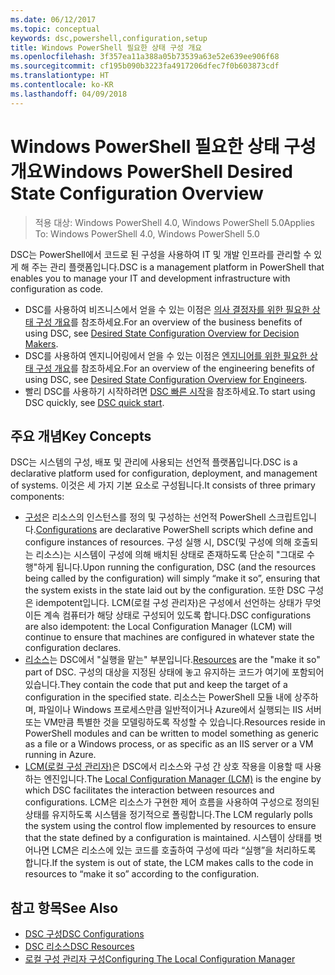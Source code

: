 ```yaml
---
ms.date: 06/12/2017
ms.topic: conceptual
keywords: dsc,powershell,configuration,setup
title: Windows PowerShell 필요한 상태 구성 개요
ms.openlocfilehash: 3f357ea11a388a05b73539a63e52e639ee906f68
ms.sourcegitcommit: cf195b090b3223fa4917206dfec7f0b603873cdf
ms.translationtype: HT
ms.contentlocale: ko-KR
ms.lasthandoff: 04/09/2018
---
```

# <a name="windows-powershell-desired-state-configuration-overview"></a><span data-ttu-id="c1499-103">Windows PowerShell 필요한 상태 구성 개요</span><span class="sxs-lookup"><span data-stu-id="c1499-103">Windows PowerShell Desired State Configuration Overview</span></span>

> <span data-ttu-id="c1499-104">적용 대상: Windows PowerShell 4.0, Windows PowerShell 5.0</span><span class="sxs-lookup"><span data-stu-id="c1499-104">Applies To: Windows PowerShell 4.0, Windows PowerShell 5.0</span></span>

<span data-ttu-id="c1499-105">DSC는 PowerShell에서 코드로 된 구성을 사용하여 IT 및 개발 인프라를 관리할 수 있게 해 주는 관리 플랫폼입니다.</span><span class="sxs-lookup"><span data-stu-id="c1499-105">DSC is a management platform in PowerShell that enables you to manage your IT and development infrastructure with configuration as code.</span></span>

- <span data-ttu-id="c1499-106">DSC를 사용하여 비즈니스에서 얻을 수 있는 이점은 [의사 결정자를 위한 필요한 상태 구성 개요](decisionMaker.md)를 참조하세요.</span><span class="sxs-lookup"><span data-stu-id="c1499-106">For an overview of the business benefits of using DSC, see [Desired State Configuration Overview for Decision Makers](decisionMaker.md).</span></span>
- <span data-ttu-id="c1499-107">DSC를 사용하여 엔지니어링에서 얻을 수 있는 이점은 [엔지니어를 위한 필요한 상태 구성 개요](DscForEngineers.md)를 참조하세요.</span><span class="sxs-lookup"><span data-stu-id="c1499-107">For an overview of the engineering benefits of using DSC, see [Desired State Configuration Overview for Engineers](DscForEngineers.md).</span></span>
- <span data-ttu-id="c1499-108">빨리 DSC를 사용하기 시작하려면 [DSC 빠른 시작](quickStart.md)을 참조하세요.</span><span class="sxs-lookup"><span data-stu-id="c1499-108">To start using DSC quickly, see [DSC quick start](quickStart.md).</span></span>

## <a name="key-concepts"></a><span data-ttu-id="c1499-109">주요 개념</span><span class="sxs-lookup"><span data-stu-id="c1499-109">Key Concepts</span></span>

<span data-ttu-id="c1499-110">DSC는 시스템의 구성, 배포 및 관리에 사용되는 선언적 플랫폼입니다.</span><span class="sxs-lookup"><span data-stu-id="c1499-110">DSC is a declarative platform used for configuration, deployment, and management of systems.</span></span> <span data-ttu-id="c1499-111">이것은 세 가지 기본 요소로 구성됩니다.</span><span class="sxs-lookup"><span data-stu-id="c1499-111">It consists of three primary components:</span></span>

- <span data-ttu-id="c1499-112">[구성](configurations.md)은 리소스의 인스턴스를 정의 및 구성하는 선언적 PowerShell 스크립트입니다.</span><span class="sxs-lookup"><span data-stu-id="c1499-112">[Configurations](configurations.md) are declarative PowerShell scripts which define and configure instances of resources.</span></span>
    <span data-ttu-id="c1499-113">구성 실행 시, DSC(및 구성에 의해 호출되는 리소스)는 시스템이 구성에 의해 배치된 상태로 존재하도록 단순히 "그대로 수행"하게 됩니다.</span><span class="sxs-lookup"><span data-stu-id="c1499-113">Upon running the configuration, DSC (and the resources being called by the configuration) will simply “make it so”, ensuring that the system exists in the state laid out by the configuration.</span></span>
    <span data-ttu-id="c1499-114">또한 DSC 구성은 idempotent입니다. LCM(로컬 구성 관리자)은 구성에서 선언하는 상태가 무엇이든 계속 컴퓨터가 해당 상태로 구성되어 있도록 합니다.</span><span class="sxs-lookup"><span data-stu-id="c1499-114">DSC configurations are also idempotent: the Local Configuration Manager (LCM) will continue to ensure that machines are configured in whatever state the configuration declares.</span></span>
- <span data-ttu-id="c1499-115">[리소스](resources.md)는 DSC에서 "실행을 맡는" 부분입니다.</span><span class="sxs-lookup"><span data-stu-id="c1499-115">[Resources](resources.md) are the "make it so" part of DSC.</span></span> <span data-ttu-id="c1499-116">구성의 대상을 지정된 상태에 놓고 유지하는 코드가 여기에 포함되어 있습니다.</span><span class="sxs-lookup"><span data-stu-id="c1499-116">They contain the code that put and keep the target of a configuration in the specified state.</span></span>
    <span data-ttu-id="c1499-117">리소스는 PowerShell 모듈 내에 상주하며, 파일이나 Windows 프로세스만큼 일반적이거나 Azure에서 실행되는 IIS 서버 또는 VM만큼 특별한 것을 모델링하도록 작성할 수 있습니다.</span><span class="sxs-lookup"><span data-stu-id="c1499-117">Resources reside in PowerShell modules and can be written to model something as generic as a file or a Windows process, or as specific as an IIS server or a VM running in Azure.</span></span>
- <span data-ttu-id="c1499-118">[LCM(로컬 구성 관리자)](metaConfig.md)은 DSC에서 리소스와 구성 간 상호 작용을 이용할 때 사용하는 엔진입니다.</span><span class="sxs-lookup"><span data-stu-id="c1499-118">The [Local Configuration Manager (LCM)](metaConfig.md) is the engine by which DSC facilitates the interaction between resources and configurations.</span></span>
    <span data-ttu-id="c1499-119">LCM은 리소스가 구현한 제어 흐름을 사용하여 구성으로 정의된 상태를 유지하도록 시스템을 정기적으로 폴링합니다.</span><span class="sxs-lookup"><span data-stu-id="c1499-119">The LCM regularly polls the system using the control flow implemented by resources to ensure that the state defined by a configuration is maintained.</span></span>
    <span data-ttu-id="c1499-120">시스템이 상태를 벗어나면 LCM은 리소스에 있는 코드를 호출하여 구성에 따라 “실행”을 처리하도록 합니다.</span><span class="sxs-lookup"><span data-stu-id="c1499-120">If the system is out of state, the LCM makes calls to the code in resources to “make it so” according to the configuration.</span></span>

## <a name="see-also"></a><span data-ttu-id="c1499-121">참고 항목</span><span class="sxs-lookup"><span data-stu-id="c1499-121">See Also</span></span>

- [<span data-ttu-id="c1499-122">DSC 구성</span><span class="sxs-lookup"><span data-stu-id="c1499-122">DSC Configurations</span></span>](configurations.md)
- [<span data-ttu-id="c1499-123">DSC 리소스</span><span class="sxs-lookup"><span data-stu-id="c1499-123">DSC Resources</span></span>](resources.md)
- [<span data-ttu-id="c1499-124">로컬 구성 관리자 구성</span><span class="sxs-lookup"><span data-stu-id="c1499-124">Configuring The Local Configuration Manager</span></span>](metaConfig.md)